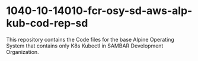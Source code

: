 # 1040-10-14010-fcr-osy-sd-aws-alp-kub-cod-rep-sd
This repository contains the Code files for the base Alpine Operating System that contains only K8s Kubectl in SAMBAR Development Organization.
